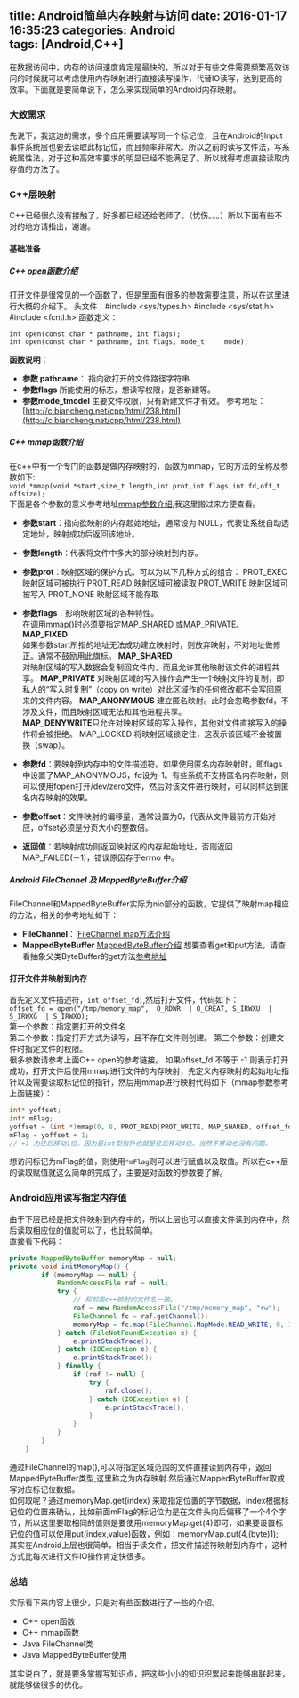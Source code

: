 title: Android简单内存映射与访问
date: 2016-01-17 16:35:23
categories: Android  
tags: [Android,C++]
---
在数据访问中，内存的访问速度肯定是最快的，所以对于有些文件需要频繁高效访问的时候就可以考虑使用内存映射进行直接读写操作，代替IO读写，达到更高的效率。下面就是要简单说下，怎么来实现简单的Android内存映射。
### 大致需求
先说下，我这边的需求，多个应用需要读写同一个标记位，且在Android的Input事件系统层也要去读取此标记位，而且频率非常大。所以之前的读写文件法，写系统属性法，对于这种高效率要求的明显已经不能满足了。所以就得考虑直接读取内存值的方法了。
### C++层映射
C++已经很久没有接触了，好多都已经还给老师了。（忧伤。。。）所以下面有些不对的地方请指出，谢谢。 
#### 基础准备
##### C++ open函数介绍
打开文件是很常见的一个函数了，但是里面有很多的参数需要注意，所以在这里进行大概的介绍下。
头文件：#include <sys/types.h>    #include <sys/stat.h>    #include <fcntl.h>
函数定义：

 ```
int open(const char * pathname, int flags);
int open(const char * pathname, int flags, mode_t     mode);
 ```
**函数说明**：  

* **参数 pathname**： 指向欲打开的文件路径字符串.   
* **参数flags**  所能使用的标志，想读写权限，是否新建等。
* **参数mode_tmodel** 主要文件权限，只有新建文件才有效。
参考地址：[http://c.biancheng.net/cpp/html/238.html](http://c.biancheng.net/cpp/html/238.html)

##### C++ mmap函数介绍
在c++中有一个专门的函数是做内存映射的，函数为mmap，它的方法的全称及参数如下:    
`void *mmap(void *start,size_t length,int prot,int flags,int fd,off_t offsize); `  
下面是各个参数的意义参考地址[mmap参数介绍](http://www.cppblog.com/jerryma/archive/2011/08/02/152279.html),我这里搬过来方便查看。  
<!-- more -->  

* **参数start**：指向欲映射的内存起始地址，通常设为 NULL，代表让系统自动选定地址，映射成功后返回该地址。

* **参数length**：代表将文件中多大的部分映射到内存。

* **参数prot**：映射区域的保护方式。可以为以下几种方式的组合：
PROT_EXEC 映射区域可被执行
PROT_READ 映射区域可被读取
PROT_WRITE 映射区域可被写入
PROT_NONE 映射区域不能存取

* **参数flags**：影响映射区域的各种特性。  
在调用mmap()时必须要指定MAP_SHARED 或MAP_PRIVATE。  
**MAP_FIXED**  
如果参数start所指的地址无法成功建立映射时，则放弃映射，不对地址做修正。通常不鼓励用此旗标。
**MAP_SHARED**  
对映射区域的写入数据会复制回文件内，而且允许其他映射该文件的进程共享。
**MAP_PRIVATE**   对映射区域的写入操作会产生一个映射文件的复制，即私人的“写入时复制”（copy on write）对此区域作的任何修改都不会写回原来的文件内容。
**MAP_ANONYMOUS**   建立匿名映射。此时会忽略参数fd，不涉及文件，而且映射区域无法和其他进程共享。  
**MAP_DENYWRITE**只允许对映射区域的写入操作，其他对文件直接写入的操作将会被拒绝。
MAP_LOCKED 将映射区域锁定住，这表示该区域不会被置换（swap）。

* **参数fd**：要映射到内存中的文件描述符。如果使用匿名内存映射时，即flags中设置了MAP_ANONYMOUS，fd设为-1。有些系统不支持匿名内存映射，则可以使用fopen打开/dev/zero文件，然后对该文件进行映射，可以同样达到匿名内存映射的效果。

* **参数offset**：文件映射的偏移量，通常设置为0，代表从文件最前方开始对应，offset必须是分页大小的整数倍。

* **返回值**：若映射成功则返回映射区的内存起始地址，否则返回MAP_FAILED(－1)，错误原因存于errno 中。

##### Android FileChannel 及 MappedByteBuffer介绍
FileChannel和MappedByteBuffer实际为nio部分的函数，它提供了映射map相应的方法，相关的参考地址如下：  
  
* **FileChannel**： [FileChannel map方法介绍](http://docs.oracle.com/javase/7/docs/api/java/nio/channels/FileChannel.html#map(java.nio.channels.FileChannel.MapMode,%20long,%20long))
* **MappedByteBuffer** [MappedByteBuffer介绍](http://docs.oracle.com/javase/7/docs/api/java/nio/MappedByteBuffer.html) 想要查看get和put方法，请查看抽象父类ByteBuffer的get方法[参考地址](http://docs.oracle.com/javase/7/docs/api/java/nio/ByteBuffer.html#get(int))

#### 打开文件并映射到内存
首先定义文件描述符，`int offset_fd;`,然后打开文件，代码如下：  
`offset_fd = open("/tmp/memory_map",  O_RDWR  | O_CREAT, S_IRWXU  | S_IRWXG  | S_IRWXO);`  
第一个参数：指定要打开的文件名    
第二个参数：指定打开方式为读写，且不存在文件则创建。
第三个参数：创建文件时指定文件的权限。   
很多参数请参考上面C++ open的参考链接。
如果offset_fd 不等于 -1 则表示打开成功，打开文件后使用mmap进行文件的内存映射，先定义内存映射的起始地址指针以及需要读取标记位的指针，然后用mmap进行映射代码如下（mmap参数参考上面链接）：

```c++
int* yoffset;
int* mFlag;
yoffset = (int *)mmap(0, 8, PROT_READ|PROT_WRITE, MAP_SHARED, offset_fd, 0);
mFlag = yoffset + 1;
// +1 为往后移动1位，因为是int型指针也就是往后移动4位。当然不移动也没有问题。
```
想访问标记为mFlag的值，则使用`*mFlag`则可以进行赋值以及取值。所以在c++层的读取赋值就这么简单的完成了，主要是对函数的参数要了解。

### Android应用读写指定内存值
由于下层已经是把文件映射到内存中的，所以上层也可以直接文件读到内存中，然后读取相应位的值就可以了，也比较简单。  
直接看下代码：

```java
private MappedByteBuffer memoryMap = null;
private void initMemoryMap() {
		if (memoryMap == null) {
			RandomAccessFile raf = null;
			try {
				// 和前面c++映射的文件名一致。
				raf = new RandomAccessFile("/tmp/memory_map", "rw");
				FileChannel fc = raf.getChannel();
				memoryMap = fc.map(FileChannel.MapMode.READ_WRITE, 0, 16);
			} catch (FileNotFoundException e) {
				e.printStackTrace();
			} catch (IOException e) {
				e.printStackTrace();
			} finally {
				if (raf != null) {
					try {
						raf.close();
					} catch (IOException e) {
						e.printStackTrace();
					}
				}
			}
		}
	}
```
通过FileChannel的map(),可以将指定区域范围的文件直接读到内存中，返回MappedByteBuffer类型,这里称之为内存映射.然后通过MappedByteBuffer取或写对应标记位数据。  
如何取呢？通过memoryMap.get(index) 来取指定位置的字节数据，index根据标记位的位置来确认，比如前面mFlag的标记位为是在文件头向后偏移了一个4个字节，所以这里要取相同的值则是要使用memoryMap.get(4)即可，如果要设置标记位的值可以使用put(index,value)函数，例如：memoryMap.put(4,(byte)1);    
其实在Android上层也很简单，相当于读文件，把文件描述符映射到内存中，这种方式比每次进行文件IO操作肯定快很多。 

### 总结
实际看下来内容上很少，只是对有些函数进行了一些的介绍。
*  C++ open函数
*  C++ mmap函数
*  Java FileChannel类
*  Java MappedByteBuffer使用

其实说白了，就是要多掌握写知识点，把这些小小的知识积累起来能够串联起来，就能够做很多的优化。  